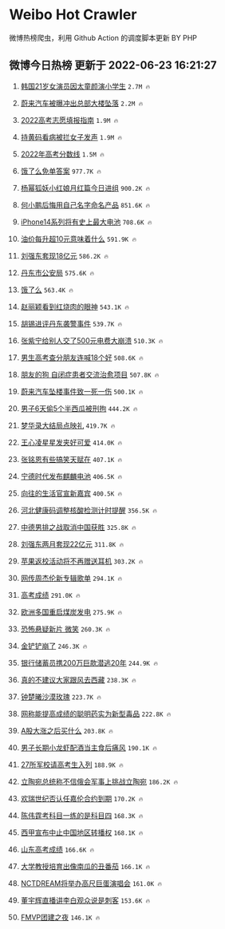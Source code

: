 # Weibo Hot Crawler 



微博热榜爬虫，利用 Github Action 的调度脚本更新 BY PHP 


## 微博今日热榜 更新于 2022-06-23 16:21:27 
1. [韩国21岁女演员因太童颜演小学生](https://s.weibo.com/weibo?q=%23%E9%9F%A9%E5%9B%BD21%E5%B2%81%E5%A5%B3%E6%BC%94%E5%91%98%E5%9B%A0%E5%A4%AA%E7%AB%A5%E9%A2%9C%E6%BC%94%E5%B0%8F%E5%AD%A6%E7%94%9F%23&Refer=top) `2.7M 🔥` 

1. [蔚来汽车被曝冲出总部大楼坠落](https://s.weibo.com/weibo?q=%23%E8%94%9A%E6%9D%A5%E6%B1%BD%E8%BD%A6%E8%A2%AB%E6%9B%9D%E5%86%B2%E5%87%BA%E6%80%BB%E9%83%A8%E5%A4%A7%E6%A5%BC%E5%9D%A0%E8%90%BD%23&Refer=top) `2.2M 🔥` 

1. [2022高考志愿填报指南](https://s.weibo.com/weibo?q=%232022%E9%AB%98%E8%80%83%E5%BF%97%E6%84%BF%E5%A1%AB%E6%8A%A5%E6%8C%87%E5%8D%97%23&Refer=top) `1.9M 🔥` 

1. [持黄码看病被拦女子发声](https://s.weibo.com/weibo?q=%23%E6%8C%81%E9%BB%84%E7%A0%81%E7%9C%8B%E7%97%85%E8%A2%AB%E6%8B%A6%E5%A5%B3%E5%AD%90%E5%8F%91%E5%A3%B0%23&Refer=top) `1.9M 🔥` 

1. [2022年高考分数线](https://s.weibo.com/weibo?q=%232022%E5%B9%B4%E9%AB%98%E8%80%83%E5%88%86%E6%95%B0%E7%BA%BF%23&Refer=top) `1.5M 🔥` 

1. [饿了么免单答案](https://s.weibo.com/weibo?q=%23%E9%A5%BF%E4%BA%86%E4%B9%88%E5%85%8D%E5%8D%95%E7%AD%94%E6%A1%88%23&Refer=top) `977.7K 🔥` 

1. [杨幂狐妖小红娘月红篇今日进组](https://s.weibo.com/weibo?q=%23%E6%9D%A8%E5%B9%82%E7%8B%90%E5%A6%96%E5%B0%8F%E7%BA%A2%E5%A8%98%E6%9C%88%E7%BA%A2%E7%AF%87%E4%BB%8A%E6%97%A5%E8%BF%9B%E7%BB%84%23&Refer=top) `900.2K 🔥` 

1. [何小鹏后悔用自己名字命名产品](https://s.weibo.com/weibo?q=%23%E4%BD%95%E5%B0%8F%E9%B9%8F%E5%90%8E%E6%82%94%E7%94%A8%E8%87%AA%E5%B7%B1%E5%90%8D%E5%AD%97%E5%91%BD%E5%90%8D%E4%BA%A7%E5%93%81%23&Refer=top) `851.6K 🔥` 

1. [iPhone14系列将有史上最大电池](https://s.weibo.com/weibo?q=%23iPhone14%E7%B3%BB%E5%88%97%E5%B0%86%E6%9C%89%E5%8F%B2%E4%B8%8A%E6%9C%80%E5%A4%A7%E7%94%B5%E6%B1%A0%23&Refer=top) `708.6K 🔥` 

1. [油价每升超10元意味着什么](https://s.weibo.com/weibo?q=%23%E6%B2%B9%E4%BB%B7%E6%AF%8F%E5%8D%87%E8%B6%8510%E5%85%83%E6%84%8F%E5%91%B3%E7%9D%80%E4%BB%80%E4%B9%88%23&Refer=top) `591.9K 🔥` 

1. [刘强东套现18亿元](https://s.weibo.com/weibo?q=%23%E5%88%98%E5%BC%BA%E4%B8%9C%E5%A5%97%E7%8E%B018%E4%BA%BF%E5%85%83%23&Refer=top) `586.2K 🔥` 

1. [丹东市公安局](https://s.weibo.com/weibo?q=%23%E4%B8%B9%E4%B8%9C%E5%B8%82%E5%85%AC%E5%AE%89%E5%B1%80%23&Refer=top) `575.6K 🔥` 

1. [饿了么](https://s.weibo.com/weibo?q=%E9%A5%BF%E4%BA%86%E4%B9%88&Refer=top) `563.4K 🔥` 

1. [赵丽颖看到红烧肉的眼神](https://s.weibo.com/weibo?q=%23%E8%B5%B5%E4%B8%BD%E9%A2%96%E7%9C%8B%E5%88%B0%E7%BA%A2%E7%83%A7%E8%82%89%E7%9A%84%E7%9C%BC%E7%A5%9E%23&Refer=top) `543.1K 🔥` 

1. [胡锡进评丹东袭警事件](https://s.weibo.com/weibo?q=%23%E8%83%A1%E9%94%A1%E8%BF%9B%E8%AF%84%E4%B8%B9%E4%B8%9C%E8%A2%AD%E8%AD%A6%E4%BA%8B%E4%BB%B6%23&Refer=top) `539.7K 🔥` 

1. [张紫宁给别人交了500元电费大崩溃](https://s.weibo.com/weibo?q=%23%E5%BC%A0%E7%B4%AB%E5%AE%81%E7%BB%99%E5%88%AB%E4%BA%BA%E4%BA%A4%E4%BA%86500%E5%85%83%E7%94%B5%E8%B4%B9%E5%A4%A7%E5%B4%A9%E6%BA%83%23&Refer=top) `510.3K 🔥` 

1. [男生高考查分朋友连喊18个好](https://s.weibo.com/weibo?q=%23%E7%94%B7%E7%94%9F%E9%AB%98%E8%80%83%E6%9F%A5%E5%88%86%E6%9C%8B%E5%8F%8B%E8%BF%9E%E5%96%8A18%E4%B8%AA%E5%A5%BD%23&Refer=top) `508.6K 🔥` 

1. [朋友的狗 自闭症患者交流治愈项目](https://s.weibo.com/weibo?q=%E6%9C%8B%E5%8F%8B%E7%9A%84%E7%8B%97%20%E8%87%AA%E9%97%AD%E7%97%87%E6%82%A3%E8%80%85%E4%BA%A4%E6%B5%81%E6%B2%BB%E6%84%88%E9%A1%B9%E7%9B%AE&Refer=top) `507.8K 🔥` 

1. [蔚来汽车坠楼事件致一死一伤](https://s.weibo.com/weibo?q=%23%E8%94%9A%E6%9D%A5%E6%B1%BD%E8%BD%A6%E5%9D%A0%E6%A5%BC%E4%BA%8B%E4%BB%B6%E8%87%B4%E4%B8%80%E6%AD%BB%E4%B8%80%E4%BC%A4%23&Refer=top) `500.1K 🔥` 

1. [男子6天偷5个半西瓜被刑拘](https://s.weibo.com/weibo?q=%23%E7%94%B7%E5%AD%906%E5%A4%A9%E5%81%B75%E4%B8%AA%E5%8D%8A%E8%A5%BF%E7%93%9C%E8%A2%AB%E5%88%91%E6%8B%98%23&Refer=top) `444.2K 🔥` 

1. [梦华录大结局点映礼](https://s.weibo.com/weibo?q=%23%E6%A2%A6%E5%8D%8E%E5%BD%95%E5%A4%A7%E7%BB%93%E5%B1%80%E7%82%B9%E6%98%A0%E7%A4%BC%23&Refer=top) `419.7K 🔥` 

1. [王心凌星星发夹好可爱](https://s.weibo.com/weibo?q=%23%E7%8E%8B%E5%BF%83%E5%87%8C%E6%98%9F%E6%98%9F%E5%8F%91%E5%A4%B9%E5%A5%BD%E5%8F%AF%E7%88%B1%23&Refer=top) `414.0K 🔥` 

1. [张铭恩有些搞笑天赋在](https://s.weibo.com/weibo?q=%23%E5%BC%A0%E9%93%AD%E6%81%A9%E6%9C%89%E4%BA%9B%E6%90%9E%E7%AC%91%E5%A4%A9%E8%B5%8B%E5%9C%A8%23&Refer=top) `407.1K 🔥` 

1. [宁德时代发布麒麟电池](https://s.weibo.com/weibo?q=%23%E5%AE%81%E5%BE%B7%E6%97%B6%E4%BB%A3%E5%8F%91%E5%B8%83%E9%BA%92%E9%BA%9F%E7%94%B5%E6%B1%A0%23&Refer=top) `406.5K 🔥` 

1. [向往的生活官宣新嘉宾](https://s.weibo.com/weibo?q=%23%E5%90%91%E5%BE%80%E7%9A%84%E7%94%9F%E6%B4%BB%E5%AE%98%E5%AE%A3%E6%96%B0%E5%98%89%E5%AE%BE%23&Refer=top) `400.5K 🔥` 

1. [河北健康码调整核酸检测计时提醒](https://s.weibo.com/weibo?q=%23%E6%B2%B3%E5%8C%97%E5%81%A5%E5%BA%B7%E7%A0%81%E8%B0%83%E6%95%B4%E6%A0%B8%E9%85%B8%E6%A3%80%E6%B5%8B%E8%AE%A1%E6%97%B6%E6%8F%90%E9%86%92%23&Refer=top) `356.5K 🔥` 

1. [中德男排之战取消中国获胜](https://s.weibo.com/weibo?q=%23%E4%B8%AD%E5%BE%B7%E7%94%B7%E6%8E%92%E4%B9%8B%E6%88%98%E5%8F%96%E6%B6%88%E4%B8%AD%E5%9B%BD%E8%8E%B7%E8%83%9C%23&Refer=top) `325.8K 🔥` 

1. [刘强东两月套现22亿元](https://s.weibo.com/weibo?q=%23%E5%88%98%E5%BC%BA%E4%B8%9C%E4%B8%A4%E6%9C%88%E5%A5%97%E7%8E%B022%E4%BA%BF%E5%85%83%23&Refer=top) `311.8K 🔥` 

1. [苹果返校活动将不再赠送耳机](https://s.weibo.com/weibo?q=%23%E8%8B%B9%E6%9E%9C%E8%BF%94%E6%A0%A1%E6%B4%BB%E5%8A%A8%E5%B0%86%E4%B8%8D%E5%86%8D%E8%B5%A0%E9%80%81%E8%80%B3%E6%9C%BA%23&Refer=top) `303.2K 🔥` 

1. [网传周杰伦新专辑歌单](https://s.weibo.com/weibo?q=%23%E7%BD%91%E4%BC%A0%E5%91%A8%E6%9D%B0%E4%BC%A6%E6%96%B0%E4%B8%93%E8%BE%91%E6%AD%8C%E5%8D%95%23&Refer=top) `294.1K 🔥` 

1. [高考成绩](https://s.weibo.com/weibo?q=%23%E9%AB%98%E8%80%83%E6%88%90%E7%BB%A9%23&Refer=top) `291.0K 🔥` 

1. [欧洲多国重启煤炭发电](https://s.weibo.com/weibo?q=%23%E6%AC%A7%E6%B4%B2%E5%A4%9A%E5%9B%BD%E9%87%8D%E5%90%AF%E7%85%A4%E7%82%AD%E5%8F%91%E7%94%B5%23&Refer=top) `275.9K 🔥` 

1. [恐怖悬疑新片 微笑](https://s.weibo.com/weibo?q=%E6%81%90%E6%80%96%E6%82%AC%E7%96%91%E6%96%B0%E7%89%87%20%E5%BE%AE%E7%AC%91&Refer=top) `260.3K 🔥` 

1. [金铲铲崩了](https://s.weibo.com/weibo?q=%E9%87%91%E9%93%B2%E9%93%B2%E5%B4%A9%E4%BA%86&Refer=top) `246.3K 🔥` 

1. [银行储蓄员携200万巨款潜逃20年](https://s.weibo.com/weibo?q=%23%E9%93%B6%E8%A1%8C%E5%82%A8%E8%93%84%E5%91%98%E6%90%BA200%E4%B8%87%E5%B7%A8%E6%AC%BE%E6%BD%9C%E9%80%8320%E5%B9%B4%23&Refer=top) `244.9K 🔥` 

1. [真的不建议大家跟风去西藏](https://s.weibo.com/weibo?q=%23%E7%9C%9F%E7%9A%84%E4%B8%8D%E5%BB%BA%E8%AE%AE%E5%A4%A7%E5%AE%B6%E8%B7%9F%E9%A3%8E%E5%8E%BB%E8%A5%BF%E8%97%8F%23&Refer=top) `238.3K 🔥` 

1. [钟楚曦沙漠玫瑰](https://s.weibo.com/weibo?q=%23%E9%92%9F%E6%A5%9A%E6%9B%A6%E6%B2%99%E6%BC%A0%E7%8E%AB%E7%91%B0%23&Refer=top) `223.7K 🔥` 

1. [网称能提高成绩的聪明药实为新型毒品](https://s.weibo.com/weibo?q=%23%E7%BD%91%E7%A7%B0%E8%83%BD%E6%8F%90%E9%AB%98%E6%88%90%E7%BB%A9%E7%9A%84%E8%81%AA%E6%98%8E%E8%8D%AF%E5%AE%9E%E4%B8%BA%E6%96%B0%E5%9E%8B%E6%AF%92%E5%93%81%23&Refer=top) `222.8K 🔥` 

1. [A股大涨之后买什么](https://s.weibo.com/weibo?q=%23A%E8%82%A1%E5%A4%A7%E6%B6%A8%E4%B9%8B%E5%90%8E%E4%B9%B0%E4%BB%80%E4%B9%88%23&Refer=top) `203.8K 🔥` 

1. [男子长期小龙虾配酒当主食后痛风](https://s.weibo.com/weibo?q=%23%E7%94%B7%E5%AD%90%E9%95%BF%E6%9C%9F%E5%B0%8F%E9%BE%99%E8%99%BE%E9%85%8D%E9%85%92%E5%BD%93%E4%B8%BB%E9%A3%9F%E5%90%8E%E7%97%9B%E9%A3%8E%23&Refer=top) `190.1K 🔥` 

1. [27所军校请高考生入列](https://s.weibo.com/weibo?q=%2327%E6%89%80%E5%86%9B%E6%A0%A1%E8%AF%B7%E9%AB%98%E8%80%83%E7%94%9F%E5%85%A5%E5%88%97%23&Refer=top) `188.9K 🔥` 

1. [立陶宛总统称不信俄会军事上挑战立陶宛](https://s.weibo.com/weibo?q=%23%E7%AB%8B%E9%99%B6%E5%AE%9B%E6%80%BB%E7%BB%9F%E7%A7%B0%E4%B8%8D%E4%BF%A1%E4%BF%84%E4%BC%9A%E5%86%9B%E4%BA%8B%E4%B8%8A%E6%8C%91%E6%88%98%E7%AB%8B%E9%99%B6%E5%AE%9B%23&Refer=top) `186.2K 🔥` 

1. [欢瑞世纪否认任嘉伦合约到期](https://s.weibo.com/weibo?q=%23%E6%AC%A2%E7%91%9E%E4%B8%96%E7%BA%AA%E5%90%A6%E8%AE%A4%E4%BB%BB%E5%98%89%E4%BC%A6%E5%90%88%E7%BA%A6%E5%88%B0%E6%9C%9F%23&Refer=top) `170.2K 🔥` 

1. [陈伟霆考科目一练的是科目四](https://s.weibo.com/weibo?q=%23%E9%99%88%E4%BC%9F%E9%9C%86%E8%80%83%E7%A7%91%E7%9B%AE%E4%B8%80%E7%BB%83%E7%9A%84%E6%98%AF%E7%A7%91%E7%9B%AE%E5%9B%9B%23&Refer=top) `168.3K 🔥` 

1. [西甲宣布中止中国地区转播权](https://s.weibo.com/weibo?q=%23%E8%A5%BF%E7%94%B2%E5%AE%A3%E5%B8%83%E4%B8%AD%E6%AD%A2%E4%B8%AD%E5%9B%BD%E5%9C%B0%E5%8C%BA%E8%BD%AC%E6%92%AD%E6%9D%83%23&Refer=top) `168.1K 🔥` 

1. [山东高考成绩](https://s.weibo.com/weibo?q=%23%E5%B1%B1%E4%B8%9C%E9%AB%98%E8%80%83%E6%88%90%E7%BB%A9%23&Refer=top) `166.6K 🔥` 

1. [大学教授培育出像南瓜的丑番茄](https://s.weibo.com/weibo?q=%23%E5%A4%A7%E5%AD%A6%E6%95%99%E6%8E%88%E5%9F%B9%E8%82%B2%E5%87%BA%E5%83%8F%E5%8D%97%E7%93%9C%E7%9A%84%E4%B8%91%E7%95%AA%E8%8C%84%23&Refer=top) `166.1K 🔥` 

1. [NCTDREAM将举办高尺巨蛋演唱会](https://s.weibo.com/weibo?q=%23NCTDREAM%E5%B0%86%E4%B8%BE%E5%8A%9E%E9%AB%98%E5%B0%BA%E5%B7%A8%E8%9B%8B%E6%BC%94%E5%94%B1%E4%BC%9A%23&Refer=top) `161.0K 🔥` 

1. [董宇辉直播讲李白观众说是刺客](https://s.weibo.com/weibo?q=%23%E8%91%A3%E5%AE%87%E8%BE%89%E7%9B%B4%E6%92%AD%E8%AE%B2%E6%9D%8E%E7%99%BD%E8%A7%82%E4%BC%97%E8%AF%B4%E6%98%AF%E5%88%BA%E5%AE%A2%23&Refer=top) `153.6K 🔥` 

1. [FMVP团建之夜](https://s.weibo.com/weibo?q=%23FMVP%E5%9B%A2%E5%BB%BA%E4%B9%8B%E5%A4%9C%23&Refer=top) `146.1K 🔥` 

